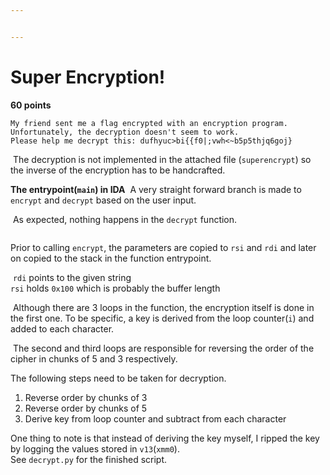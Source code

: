 ```yaml
---


---
```


<h1 id="super-encryption">Super Encryption!</h1>
<p><strong>60 points</strong></p>
<pre><code>My friend sent me a flag encrypted with an encryption program. 
Unfortunately, the decryption doesn't seem to work. 
Please help me decrypt this: dufhyuc&gt;bi{{f0|;vwh&lt;~b5p5thjq6goj}
</code></pre>
<p><img src="https://gyazo.com/6446894bd88cdd6a27a5c4d772013086.png" alt="">
The decryption is not implemented in the attached file (<code>superencrypt</code>) so the inverse of the encryption  has to be handcrafted.</p>
<p><strong>The entrypoint(<code>main</code>) in IDA</strong>
<img src="https://gyazo.com/5f9c8326bd25bbb7cc75446627dd3461.png" alt="">
A very straight forward branch is made to <code>encrypt</code> and <code>decrypt</code> based on the user input.</p>
<p><img src="https://gyazo.com/89ada7f09acc77d6445ba25e8b03ee0f.png" alt="">
As expected, nothing happens in the <code>decrypt</code> function.</p>
<p><img src="https://i.gyazo.com/ccc8bcd8ff5d4e4620989b5f3aaec75a.png" alt=""></p>
<p>Prior to calling <code>encrypt</code>, the parameters are copied to <code>rsi</code> and <code>rdi</code>  and later on copied to the stack in the function entrypoint.</p>
<p><img src="https://gyazo.com/6fbec922fbd081dfcd3fb016b984b326.png" alt="">
<code>rdi</code> points to the given string<br>
<code>rsi</code> holds <code>0x100</code> which is probably the buffer length</p>
<p><img src="https://gyazo.com/eb2d18a9817ede5b76295abae145c9e3.png" alt="">
Although there are 3 loops in the function, the encryption itself is done in the first one. To be specific, a key is derived from the loop counter(<code>i</code>) and added to each character.</p>
<p><img src="https://gyazo.com/17b63a8897d6dd55a517c2912cf4abd9.png" alt="">
The second and third loops are responsible for reversing the order of the cipher in chunks of 5 and 3 respectively.</p>
<p>The following steps need to be taken for decryption.</p>
<ol>
<li>Reverse order by chunks of 3</li>
<li>Reverse order by chunks of 5</li>
<li>Derive key from loop counter and subtract from each character</li>
</ol>
<p>One thing to note is that instead of deriving the key myself, I ripped the key by logging the values stored in <code>v13</code>(<code>xmm0</code>).<br>
See <code>decrypt.py</code> for the finished script.</p>

